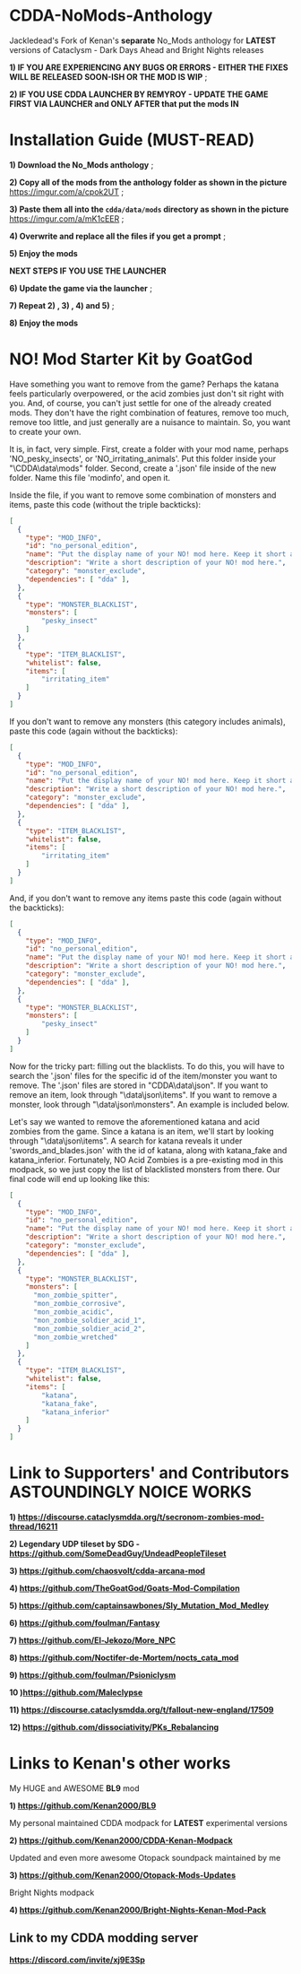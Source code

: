 # CDDA-NoMods-Anthology
Jackledead's Fork of Kenan's **separate** No_Mods anthology for **LATEST** versions of Cataclysm - Dark Days Ahead and Bright Nights releases

**1) IF YOU ARE EXPERIENCING ANY BUGS OR ERRORS - EITHER THE FIXES WILL BE RELEASED SOON-ISH OR THE MOD IS WIP** ;

**2) IF YOU USE CDDA LAUNCHER BY REMYROY - UPDATE THE GAME FIRST VIA LAUNCHER and ONLY AFTER that put the mods IN**

# Installation Guide (MUST-READ)

**1) Download the No_Mods anthology** ;

**2) Copy all of the mods from the anthology folder as shown in the picture** https://imgur.com/a/cpok2UT ;

**3) Paste them all into the `cdda/data/mods` directory as shown in the picture** https://imgur.com/a/mK1cEER ;

**4) Overwrite and replace all the files if you get a prompt** ;

**5) Enjoy the mods**

**NEXT STEPS IF YOU USE THE LAUNCHER** 

**6) Update the game via the launcher** ;

**7) Repeat 2) , 3) , 4) and 5)** ;

**8) Enjoy the mods**

# NO! Mod Starter Kit by GoatGod
Have something you want to remove from the game? Perhaps the katana feels particularly overpowered, or the acid zombies just don't sit right with you. And, of course, you can't just settle for one of the already created mods. They don't have the right combination of features, remove too much, remove too little, and just generally are a nuisance to maintain. So, you want to create your own. 

It is, in fact, very simple. First, create a folder with your mod name, perhaps 'NO_pesky_insects', or 'NO_irritating_animals'. Put this folder inside your "\CDDA\data\mods\" folder. Second, create a '.json' file inside of the new folder. Name this file 'modinfo', and open it. 

Inside the file, if you want to remove some combination of monsters and items, paste this code (without the triple backticks):
```JSON
[
  {
    "type": "MOD_INFO",
    "id": "no_personal_edition",
    "name": "Put the display name of your NO! mod here. Keep it short and sweet.",
    "description": "Write a short description of your NO! mod here.",
    "category": "monster_exclude",
    "dependencies": [ "dda" ],
  },
  {
    "type": "MONSTER_BLACKLIST",
    "monsters": [
        "pesky_insect"
    ]
  },
  {
    "type": "ITEM_BLACKLIST",
    "whitelist": false,
    "items": [
        "irritating_item"
    ]
  }
]
```
If you don't want to remove any monsters (this category includes animals), paste this code (again without the backticks):
```JSON
[
  {
    "type": "MOD_INFO",
    "id": "no_personal_edition",
    "name": "Put the display name of your NO! mod here. Keep it short and sweet.",
    "description": "Write a short description of your NO! mod here.",
    "category": "monster_exclude",
    "dependencies": [ "dda" ],
  },
  {
    "type": "ITEM_BLACKLIST",
    "whitelist": false,
    "items": [
        "irritating_item"
    ]
  }
]
``` 
And, if you don't want to remove any items paste this code (again without the backticks):
```JSON
[
  {
    "type": "MOD_INFO",
    "id": "no_personal_edition",
    "name": "Put the display name of your NO! mod here. Keep it short and sweet.",
    "description": "Write a short description of your NO! mod here.",
    "category": "monster_exclude",
    "dependencies": [ "dda" ],
  },
  {
    "type": "MONSTER_BLACKLIST",
    "monsters": [
        "pesky_insect"
    ]
  }
]
```
Now for the tricky part: filling out the blacklists. To do this, you will have to search the '.json' files for the specific id of the item/monster you want to remove. The '.json' files are stored in "CDDA\data\json". If you want to remove an item, look through "\data\json\items". If you want to remove a monster, look through "\data\json\monsters". An example is included below. 

Let's say we wanted to remove the aforementioned katana and acid zombies from the game. Since a katana is an item, we'll start by looking through "\data\json\items". A search for katana reveals it under 'swords_and_blades.json' with the id of katana, along with katana_fake and katana_inferior. Fortunately, NO Acid Zombies is a pre-existing mod in this modpack, so we just copy the list of blacklisted monsters from there. Our final code will end up looking like this: 
```JSON
[
  {
    "type": "MOD_INFO",
    "id": "no_personal_edition",
    "name": "Put the display name of your NO! mod here. Keep it short and sweet.",
    "description": "Write a short description of your NO! mod here.",
    "category": "monster_exclude",
    "dependencies": [ "dda" ],
  },
  {
    "type": "MONSTER_BLACKLIST",
    "monsters": [
      "mon_zombie_spitter",
      "mon_zombie_corrosive",
      "mon_zombie_acidic",
      "mon_zombie_soldier_acid_1",
      "mon_zombie_soldier_acid_2",
      "mon_zombie_wretched"
    ]
  },
  {
    "type": "ITEM_BLACKLIST",
    "whitelist": false,
    "items": [
        "katana",
        "katana_fake",
        "katana_inferior"
    ]
  }
]
```
# Link to Supporters' and Contributors ASTOUNDINGLY NOICE WORKS

**1) https://discourse.cataclysmdda.org/t/secronom-zombies-mod-thread/16211**

**2) Legendary UDP tileset by SDG - https://github.com/SomeDeadGuy/UndeadPeopleTileset**

**3) https://github.com/chaosvolt/cdda-arcana-mod**

**4) https://github.com/TheGoatGod/Goats-Mod-Compilation**

**5) https://github.com/captainsawbones/Sly_Mutation_Mod_Medley**

**6) https://github.com/foulman/Fantasy**

**7) https://github.com/El-Jekozo/More_NPC**

**8) https://github.com/Noctifer-de-Mortem/nocts_cata_mod**

**9) https://github.com/foulman/Psioniclysm**

**10 )https://github.com/Maleclypse**

**11) https://discourse.cataclysmdda.org/t/fallout-new-england/17509**

**12) https://github.com/dissociativity/PKs_Rebalancing**

# Links to Kenan's other works

My HUGE and AWESOME **BL9** mod

**1) https://github.com/Kenan2000/BL9**

My personal maintained CDDA modpack for **LATEST** experimental versions

**2) https://github.com/Kenan2000/CDDA-Kenan-Modpack**

Updated and even more awesome Otopack soundpack maintained by me 

**3) https://github.com/Kenan2000/Otopack-Mods-Updates**

Bright Nights modpack

**4) https://github.com/Kenan2000/Bright-Nights-Kenan-Mod-Pack**

## Link to my CDDA modding server 

**https://discord.com/invite/xj9E3Sp**
